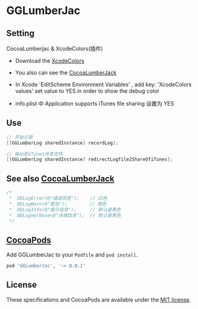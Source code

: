 # GGLumberJac


## Setting
 CocoaLumberjac & XcodeColors(插件)

  * Download the [XcodeColors](https://github.com/robbiehanson/XcodeColors)
   
  * You also can see the [CocoaLumberJack](https://github.com/CocoaLumberjack/CocoaLumberjack)

  * In Xcode  'EditScheme  Environment Variables' , add key: 'XcodeColors values' set value to YES in order to show the debug color

  * info.plist 中 Application supports iTunes file sharing 设置为 YES


## Use

```objective-c
// 开始记录
[[GGLumberLog sharedInstance] recordLog];

// 输出到iTunes共享文件
[[GGLumberLog sharedInstance] redirectLogfile2ShareOfiTunes];
```

## See also [CocoaLumberJack](https://github.com/CocoaLumberjack/CocoaLumberjack)

```objective-c
/*
 *  DDLogError(@"错误信息");    // 红色
 *  DDLogWarn(@"警告");        // 橙色
 *  DDLogInfo(@"提示信息");     // 默认是黑色
 *  DDLogVerbose(@"详细信息");  // 默认是黑色
 */

```

## [CocoaPods](http://cocoapods.org/)

Add GGLumberJac to your `Podfile` and `pod install`.

```ruby
pod 'GGLumberJac', '~> 0.0.1'
```

## License

These specifications and CocoaPods are available under the [MIT license](http://www.opensource.org/licenses/mit-license.php).
